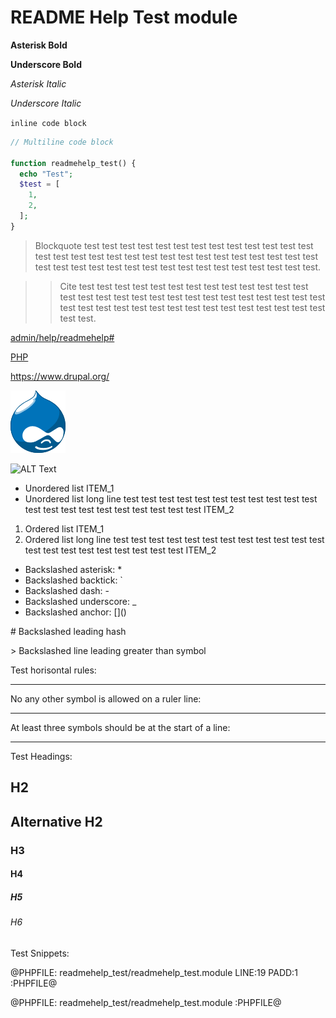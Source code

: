 # README Help Test module

**Asterisk Bold**

__Underscore Bold__

*Asterisk Italic*

_Underscore Italic_

`inline code block`

```php
// Multiline code block

function readmehelp_test() {
  echo "Test";
  $test = [
    1,
    2,
  ];
}
```

> Blockquote test test test test test test test test test test test test test
test test test test test test test test test test test test test test test test
test test test test test test test test test test test test test test test test.


>> Cite test test test test test test test test test test test test test
test test test test test test test test test test test test test test test test
test test test test test test test test test test test test test test test test.


[admin/help/readmehelp#](#0 "Anchor relative path test")

[PHP](http://php.net/ "Anchor absolute path test")

https://www.drupal.org/

![ALT Text](images/druplicon.png "Image relative path test")


![ALT Text](https://raw.githubusercontent.com/drugan/readmehelp/8.x-1.x/images/drupalcat.png
"Image absolute path test")


- Unordered list ITEM_1
- Unordered list long line test test test test test test test test test test
test test test test test test test test test test test ITEM_2


1. Ordered list ITEM_1
2. Ordered list long line test test test test test test test test test test
test test test test test test test test test test test ITEM_2


- Backslashed asterisk: \*
- Backslashed backtick: \`
- Backslashed dash: \-
- Backslashed underscore: \_
- Backslashed anchor: \[\]\(\)

\# Backslashed leading hash

\> Backslashed line leading greater than symbol

Test horisontal rules:
________________________________________________________________________________

No any other symbol is allowed on a ruler line:

********************************************************************************

At least three symbols should be at the start of a line:

---


Test Headings:

## H2

Alternative H2
--------------

### H3

#### H4

##### H5

###### H6

Test Snippets:

@PHPFILE: readmehelp_test/readmehelp_test.module LINE:19 PADD:1 :PHPFILE@

@PHPFILE: readmehelp_test/readmehelp_test.module :PHPFILE@
